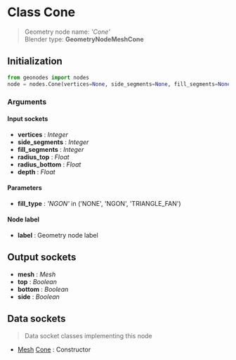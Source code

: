 
# Class Cone

> Geometry node name: _'Cone'_<br>Blender type:  **GeometryNodeMeshCone**

## Initialization


```python
from geonodes import nodes
node = nodes.Cone(vertices=None, side_segments=None, fill_segments=None, radius_top=None, radius_bottom=None, depth=None, fill_type='NGON', label=None)
```


### Arguments


#### Input sockets



- **vertices** : _Integer_
- **side_segments** : _Integer_
- **fill_segments** : _Integer_
- **radius_top** : _Float_
- **radius_bottom** : _Float_
- **depth** : _Float_



#### Parameters



- **fill_type** : _'NGON'_ in ('NONE', 'NGON', 'TRIANGLE_FAN')



#### Node label



- **label** : Geometry node label



## Output sockets



- **mesh** : _Mesh_
- **top** : _Boolean_
- **bottom** : _Boolean_
- **side** : _Boolean_



## Data sockets

> Data socket classes implementing this node


- [Mesh](../sockets/Mesh.md) [Cone](../sockets/Mesh.md#cone) : Constructor


